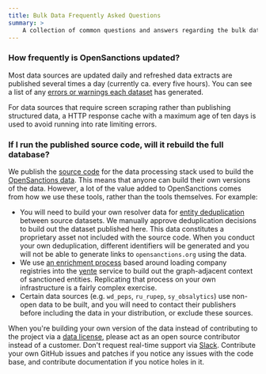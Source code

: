 ```yaml
---
title: Bulk Data Frequently Asked Questions
summary: >
    A collection of common questions and answers regarding the bulk data exports released by OpenSanctions, and the file formats that are offered.
---
```


### <a id="updates"></a> How frequently is OpenSanctions updated?

Most data sources are updated daily and refreshed data extracts are published several times a day (currently ca. every five hours). You can see a list of any [errors or warnings each dataset](/issues/) has generated.

For data sources that require screen scraping rather than publishing structured data, a HTTP response cache with a maximum age of ten days is used to avoid running into rate limiting errors.

### <a id="replication"></a> If I run the published source code, will it rebuild the full database?

We publish the [source code](https://github.com/opensanctions) for the data processing stack used to build the [OpenSanctions data](/datasets/default/). This means that anyone can build their own versions of the data. However, a lot of the value added to OpenSanctions comes from how we use these tools, rather than the tools themselves. For example:

* You will need to build your own resolver data for [entity deduplication](/docs/identifiers) between source datasets. We manually approve deduplication decisions to build out the dataset published here. This data constitutes a proprietary asset not included with the source code. When you conduct your own deduplication, different identifiers will be generated and you will not be able to generate links to `opensanctions.org` using the data.
* We use [an enrichment process](/docs/enrichment/) based around loading company registries into the [yente](/docs/yente/) service to build out the graph-adjacent context of sanctioned entities. Replicating that process on your own infrastructure is a fairly complex exercise.
* Certain data sources (e.g. `wd_peps`, `ru_rupep`, `sy_obsalytics`) use non-open data to be built, and you will need to contact their publishers before including the data in your distribution, or exclude these sources.

When you're building your own version of the data instead of contributing to the project via a [data license](/licensing/), please act as an open source contributor instead of a customer. Don't request real-time support via [Slack](/slack/). Contribute your own GitHub issues and patches if you notice any issues with the code base, and contribute documentation if you notice holes in it.
